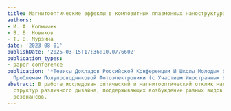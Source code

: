 ```yaml
---
title: Магнитооптические эффекты в композитных плазмонных наноструктурах
authors:
- И. А. Колмычек
- В. Б. Новиков
- Т. В. Мурзина
date: '2023-08-01'
publishDate: '2025-03-15T17:36:10.077660Z'
publication_types:
- paper-conference
publication: '*Тезисы Докладов Российской Конференции И Школы Молодых Ученых По Актуальным
  Проблемам Полупроводниковой Фотоэлектроники (с Участием Иностранных Ученых) dqфотоника-2023dq*'
abstract: В работе исследован оптический и магнитооптический отклик магнитоплазмонных
  структур различного дизайна, поддерживающих возбуждение разных видов плазмонных
  резонансов.
---
```

